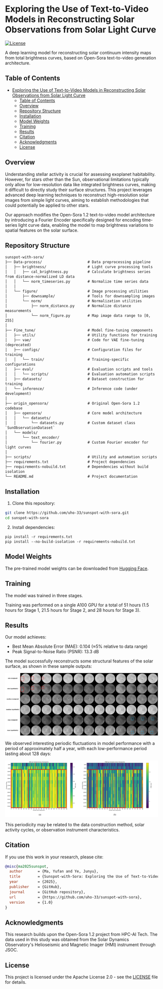 # Exploring the Use of Text-to-Video Models in Reconstructing Solar Observations from Solar Light Curve

[![License](https://img.shields.io/badge/License-Apache_2.0-blue.svg)](https://opensource.org/licenses/Apache-2.0)

A deep learning model for reconstructing solar continuum intensity maps from total brightness curves, based on Open-Sora text-to-video generation architecture.

## Table of Contents

- [Exploring the Use of Text-to-Video Models in Reconstructing Solar Observations from Solar Light Curve](#exploring-the-use-of-text-to-video-models-in-reconstructing-solar-observations-from-solar-light-curve)
  - [Table of Contents](#table-of-contents)
  - [Overview](#overview)
  - [Repository Structure](#repository-structure)
  - [Installation](#installation)
  - [Model Weights](#model-weights)
  - [Training](#training)
  - [Results](#results)
  - [Citation](#citation)
  - [Acknowledgments](#acknowledgments)
  - [License](#license)

## Overview

Understanding stellar activity is crucial for assessing exoplanet habitability. However, for stars other than the Sun, observational limitations typically only allow for low-resolution data like integrated brightness curves, making it difficult to directly study their surface structures. This project leverages advanced deep learning techniques to reconstruct high-resolution solar images from simple light curves, aiming to establish methodologies that could potentially be applied to other stars.

Our approach modifies the Open-Sora 1.2 text-to-video model architecture by introducing a Fourier Encoder specifically designed for encoding time-series light curve data, enabling the model to map brightness variations to spatial features on the solar surface.

## Repository Structure


```
sunspot-with-sora/
├── Data-process/                     # Data preprocessing pipeline
│   ├── brightness/                   # Light curve processing tools
│   │   ├── cal_brightness.py         # Calculate brightness series from distance-normalized LD data
│   │   └── norm_timeseries.py        # Normalize time series data
│   │
│   └── figure/                       # Image processing utilities
│       ├── downsample/               # Tools for downsampling images
│       └── norm/                     # Normalization utilities
│           ├── norm_distance.py      # Normalize distance measurements
│           └── norm_figure.py        # Map image data range to [0, 255]
│
├── Fine_tune/                        # Model fine-tuning components
│   ├── utils/                        # Utility functions for training
│   ├── vae/                          # Code for VAE fine-tuning (deprecated)
│   ├── configs/                      # Configuration files for training
│   │   └── train/                    # Training-specific configurations
│   ├── eval/                         # Evaluation scripts and tools
│   │   └── scripts/                  # Evaluation automation scripts
│   ├── datasets/                     # Dataset construction for training
│   └── inference/                    # Inference code (under development)
│
├── origin_opensora/                  # Original Open-Sora 1.2 codebase
│   ├── opensora/                     # Core model architecture
│   │   └── datasets/
│   │       └── datasets.py           # Custom dataset class `SunObservationDataset`
│   └── models/
│       └── text_encoder/
│           └── fourier.py            # Custom Fourier encoder for light curves
│
├── scripts/                          # Utility and automation scripts
├── requirements.txt                  # Project dependencies
├── requirements-nobuild.txt          # Dependencies without build isolation
└── README.md                         # Project documentation
```

## Installation

1. Clone this repository:
```bash
git clone https://github.com/uho-33/sunspot-with-sora.git
cd sunspot-with-sora
```

2. Install dependencies:
```
pip install -r requirements.txt
pip install --no-build-isolation -r requirements-nobuild.txt
```

## Model Weights

The pre-trained model weights can be downloaded from [Hugging Face](https://huggingface.co/uho-33/sunspot-with-sora).

## Training

The model was trained in three stages.

Training was performed on a single A100 GPU for a total of 51 hours (1.5 hours for Stage 1, 21.5 hours for Stage 2, and 28 hours for Stage 3).

## Results

Our model achieves:
- Best Mean Absolute Error (MAE): 0.104 (≈5% relative to data range)
- Peak Signal-to-Noise Ratio (PSNR): 13.3 dB

The model successfully reconstructs some structural features of the solar surface, as shown in these sample outputs:

![Reconstruction Results](assets/synthetic_result.jpg)

We observed interesting periodic fluctuations in model performance with a period of approximately half a year, with each low-performance period lasting about 128 days:

![Time Dependency Heatmap](assets/time_dependency.jpg)

This periodicity may be related to the data construction method, solar activity cycles, or observation instrument characteristics.

## Citation

If you use this work in your research, please cite:

```bibtex
@misc{ma2025sunspot,
  author       = {Ma, Yufan and Ye, Junyu},
  title        = {Sunspot-with-Sora: Exploring the Use of Text-to-Video Models in Reconstructing Solar Observations from Solar Light Curves},
  year         = {2025},
  publisher    = {GitHub},
  journal      = {GitHub repository},
  url          = {https://github.com/uho-33/sunspot-with-sora},
  version      = {1.0}
}
```

## Acknowledgments

This research builds upon the Open-Sora 1.2 project from HPC-AI Tech. The data used in this study was obtained from the Solar Dynamics Observatory's Helioseismic and Magnetic Imager (HMI) instrument through JSOC.

## License

This project is licensed under the Apache License 2.0 - see the [LICENSE](LICENSE) file for details.